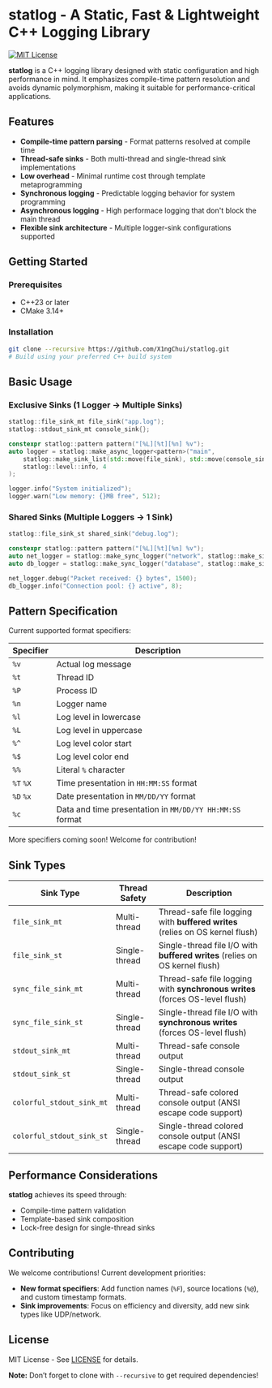 # statlog - A Static, Fast & Lightweight C++ Logging Library

[![MIT License](https://img.shields.io/badge/license-MIT-blue.svg)](LICENSE)

**statlog** is a C++ logging library designed with static configuration and high performance in mind. It emphasizes compile-time pattern resolution and avoids dynamic polymorphism, making it suitable for performance-critical applications.

## Features

- **Compile-time pattern parsing** - Format patterns resolved at compile time
- **Thread-safe sinks** - Both multi-thread and single-thread sink implementations
- **Low overhead** - Minimal runtime cost through template metaprogramming
- **Synchronous logging** - Predictable logging behavior for system programming
- **Asynchronous logging** - High performace logging that don't block the main thread
- **Flexible sink architecture** - Multiple logger-sink configurations supported

## Getting Started

### Prerequisites
- C++23 or later
- CMake 3.14+

### Installation

```bash
git clone --recursive https://github.com/X1ngChui/statlog.git
# Build using your preferred C++ build system
```

## Basic Usage

### Exclusive Sinks (1 Logger → Multiple Sinks)

```cpp
statlog::file_sink_mt file_sink("app.log");
statlog::stdout_sink_mt console_sink{};

constexpr statlog::pattern pattern("[%L][%t][%n] %v");
auto logger = statlog::make_async_logger<pattern>("main", 
	statlog::make_sink_list(std::move(file_sink), std::move(console_sink)),
	statlog::level::info, 4
);

logger.info("System initialized");
logger.warn("Low memory: {}MB free", 512);
```

### Shared Sinks (Multiple Loggers → 1 Sink)

```cpp
statlog::file_sink_st shared_sink("debug.log");

constexpr statlog::pattern pattern("[%L][%t][%n] %v");
auto net_logger = statlog::make_sync_logger("network", statlog::make_sink_list(shared_sink));
auto db_logger = statlog::make_sync_logger("database", statlog::make_sink_list(shared_sink));

net_logger.debug("Packet received: {} bytes", 1500);
db_logger.info("Connection pool: {} active", 8);
```

## Pattern Specification

Current supported format specifiers:

| Specifier | Description             |
|-----------|-------------------------|
| `%v`      | Actual log message      |
| `%t`      | Thread ID               |
| `%P`      | Process ID              |
| `%n`      | Logger name             |
| `%l`      | Log level in lowercase  |
| `%L`      | Log level in uppercase  |
| `%^`      | Log level color start   |
| `%$`      | Log level color end     |
| `%%`      | Literal `%` character   |
| `%T` `%X` | Time presentation in `HH:MM:SS` format |
| `%D` `%x` | Date presentation in `MM/DD/YY` format |
| `%c`      | Data and time presentation in `MM/DD/YY HH:MM:SS` format |


More specifiers coming soon! Welcome for contribution!

## Sink Types

| Sink Type                  | Thread Safety  | Description                                                                  |
|----------------------------|----------------|------------------------------------------------------------------------------|
| `file_sink_mt`             | Multi-thread   | Thread-safe file logging with **buffered writes** (relies on OS kernel flush)|
| `file_sink_st`             | Single-thread  | Single-thread file I/O with **buffered writes** (relies on OS kernel flush)  |
| `sync_file_sink_mt`        | Multi-thread   | Thread-safe file logging with **synchronous writes** (forces OS-level flush) |
| `sync_file_sink_st`        | Single-thread  | Single-thread file I/O with **synchronous writes** (forces OS-level flush)   |
| `stdout_sink_mt`           | Multi-thread   | Thread-safe console output                                                   |
| `stdout_sink_st`           | Single-thread  | Single-thread console output                                                 |
| `colorful_stdout_sink_mt`  | Multi-thread   | Thread-safe colored console output (ANSI escape code support)                |
| `colorful_stdout_sink_st`  | Single-thread  | Single-thread colored console output (ANSI escape code support)              |


## Performance Considerations

**statlog** achieves its speed through:

- Compile-time pattern validation
- Template-based sink composition
- Lock-free design for single-thread sinks

## Contributing

We welcome contributions! Current development priorities:

- **New format specifiers**: Add function names (`%F`), source locations (`%@`), and custom timestamp formats.
- **Sink improvements**: Focus on efficiency and diversity, add new sink types like UDP/network.

## License

MIT License - See [LICENSE](LICENSE) for details.

**Note:** Don’t forget to clone with `--recursive` to get required dependencies!




